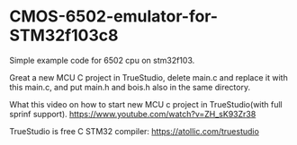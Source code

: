 # CMOS-6502-emulator-for-STM32f103c8
Simple example code for 6502 cpu on stm32f103.

Great a new MCU C project in TrueStudio, delete main.c and replace it with this main.c, and put main.h and bois.h also in the same directory.

What this video on how to start new MCU c project in TrueStudio(with full sprinf support).
https://www.youtube.com/watch?v=ZH_sK93Zr38

TrueStudio is free C STM32 compiler: https://atollic.com/truestudio 
